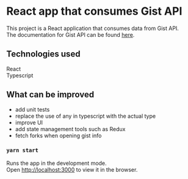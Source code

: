 # React app that consumes Gist API

This project is a React application that consumes data from Gist API.  
The documentation for Gist API can be found [here](https://docs.github.com/en/rest/gists).

## Technologies used

React  
Typescript

## What can be improved
- add unit tests
- replace the use of any in typescript with the actual type
- improve UI
- add state management tools such as Redux
- fetch forks when opening gist info 

### `yarn start`

Runs the app in the development mode.\
Open [http://localhost:3000](http://localhost:3000) to view it in the browser.
